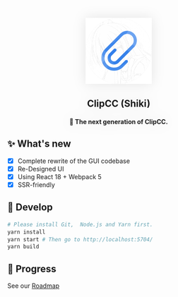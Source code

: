 <div align="center" style="filter: drop-shadow(0 0 1em rgba(0, 0, 0, 0.1))">

<img src="https://raw.githubusercontent.com/Clipteam/clipcc-shiki/master/logo.png" alt="logo" width="150" height="150" />

## ClipCC (Shiki)
#### 🧬 The next generation of ClipCC.

</div>

## ✨ What's new
- [x] Complete rewrite of the GUI codebase
- [x] Re-Designed UI
- [x] Using React 18 + Webpack 5
- [x] SSR-friendly
## 🔧 Develop
```bash
# Please install Git,  Node.js and Yarn first.
yarn install
yarn start # Then go to http://localhost:5704/
yarn build
```
## 🚚 Progress
See our [Roadmap](https://github.com/Clipteam/clipcc-shiki/issues/1)